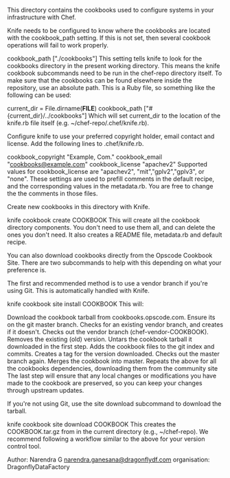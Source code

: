 This directory contains the cookbooks used to configure systems in your infrastructure with Chef.

Knife needs to be configured to know where the cookbooks are located with the cookbook_path setting. If this is not set, then several cookbook operations will fail to work properly.

cookbook_path ["./cookbooks"]
This setting tells knife to look for the cookbooks directory in the present working directory. This means the knife cookbook subcommands need to be run in the chef-repo directory itself. To make sure that the cookbooks can be found elsewhere inside the repository, use an absolute path. This is a Ruby file, so something like the following can be used:

current_dir = File.dirname(__FILE__)
cookbook_path ["#{current_dir}/../cookbooks"]
Which will set current_dir to the location of the knife.rb file itself (e.g. ~/chef-repo/.chef/knife.rb).

Configure knife to use your preferred copyright holder, email contact and license. Add the following lines to .chef/knife.rb.

cookbook_copyright "Example, Com."
cookbook_email     "cookbooks@example.com"
cookbook_license   "apachev2"
Supported values for cookbook_license are "apachev2", "mit","gplv2","gplv3", or "none". These settings are used to prefill comments in the default recipe, and the corresponding values in the metadata.rb. You are free to change the the comments in those files.

Create new cookbooks in this directory with Knife.

knife cookbook create COOKBOOK
This will create all the cookbook directory components. You don't need to use them all, and can delete the ones you don't need. It also creates a README file, metadata.rb and default recipe.

You can also download cookbooks directly from the Opscode Cookbook Site. There are two subcommands to help with this depending on what your preference is.

The first and recommended method is to use a vendor branch if you're using Git. This is automatically handled with Knife.

knife cookbook site install COOKBOOK
This will:

Download the cookbook tarball from cookbooks.opscode.com.
Ensure its on the git master branch.
Checks for an existing vendor branch, and creates if it doesn't.
Checks out the vendor branch (chef-vendor-COOKBOOK).
Removes the existing (old) version.
Untars the cookbook tarball it downloaded in the first step.
Adds the cookbook files to the git index and commits.
Creates a tag for the version downloaded.
Checks out the master branch again.
Merges the cookbook into master.
Repeats the above for all the cookbooks dependencies, downloading them from the community site
The last step will ensure that any local changes or modifications you have made to the cookbook are preserved, so you can keep your changes through upstream updates.

If you're not using Git, use the site download subcommand to download the tarball.

knife cookbook site download COOKBOOK
This creates the COOKBOOK.tar.gz from in the current directory (e.g., ~/chef-repo). We recommend following a workflow similar to the above for your version control tool.

Author: Narendra G <narendra.ganesana@dragonflydf.com>
organisation: DragonflyDataFactory
